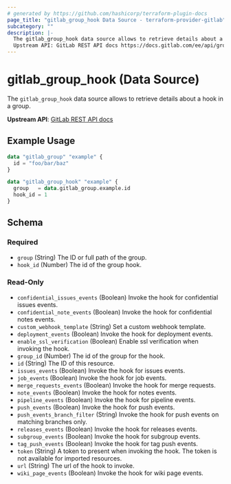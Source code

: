 ```yaml
---
# generated by https://github.com/hashicorp/terraform-plugin-docs
page_title: "gitlab_group_hook Data Source - terraform-provider-gitlab"
subcategory: ""
description: |-
  The gitlab_group_hook data source allows to retrieve details about a hook in a group.
  Upstream API: GitLab REST API docs https://docs.gitlab.com/ee/api/groups.html#get-group-hook
---
```


# gitlab_group_hook (Data Source)

The `gitlab_group_hook` data source allows to retrieve details about a hook in a group.

**Upstream API**: [GitLab REST API docs](https://docs.gitlab.com/ee/api/groups.html#get-group-hook)

## Example Usage

```terraform
data "gitlab_group" "example" {
  id = "foo/bar/baz"
}

data "gitlab_group_hook" "example" {
  group   = data.gitlab_group.example.id
  hook_id = 1
}
```

<!-- schema generated by tfplugindocs -->
## Schema

### Required

- `group` (String) The ID or full path of the group.
- `hook_id` (Number) The id of the group hook.

### Read-Only

- `confidential_issues_events` (Boolean) Invoke the hook for confidential issues events.
- `confidential_note_events` (Boolean) Invoke the hook for confidential notes events.
- `custom_webhook_template` (String) Set a custom webhook template.
- `deployment_events` (Boolean) Invoke the hook for deployment events.
- `enable_ssl_verification` (Boolean) Enable ssl verification when invoking the hook.
- `group_id` (Number) The id of the group for the hook.
- `id` (String) The ID of this resource.
- `issues_events` (Boolean) Invoke the hook for issues events.
- `job_events` (Boolean) Invoke the hook for job events.
- `merge_requests_events` (Boolean) Invoke the hook for merge requests.
- `note_events` (Boolean) Invoke the hook for notes events.
- `pipeline_events` (Boolean) Invoke the hook for pipeline events.
- `push_events` (Boolean) Invoke the hook for push events.
- `push_events_branch_filter` (String) Invoke the hook for push events on matching branches only.
- `releases_events` (Boolean) Invoke the hook for releases events.
- `subgroup_events` (Boolean) Invoke the hook for subgroup events.
- `tag_push_events` (Boolean) Invoke the hook for tag push events.
- `token` (String) A token to present when invoking the hook. The token is not available for imported resources.
- `url` (String) The url of the hook to invoke.
- `wiki_page_events` (Boolean) Invoke the hook for wiki page events.

